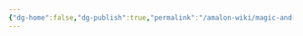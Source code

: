 ```yaml
---
{"dg-home":false,"dg-publish":true,"permalink":"/amalon-wiki/magic-and-technology/aegis-technology/","dgPassFrontmatter":true,"noteIcon":""}
---
```


